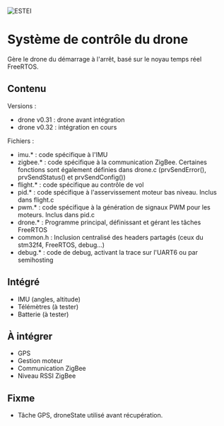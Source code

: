 ![ESTEI](https://raw.github.com/estei-master/segment_SOL/master/PJ/Slide/common/estei.png)

Système de contrôle du drone
=

Gère le drone du démarrage à l'arrêt, basé sur le noyau temps réel FreeRTOS.

Contenu
-

Versions :
* drone v0.31 : drone avant intégration
* drone v0.32 : intégration en cours

Fichiers :
* imu.* : code spécifique à l'IMU
* zigbee.* : code spécifique à la communication ZigBee. Certaines fonctions sont également définies dans drone.c (prvSendError(), prvSendStatus() et prvSendConfig())
* flight.* : code spécifique au contrôle de vol
* pid.* : code spécifique à l'asservissement moteur bas niveau. Inclus dans flight.c
* pwm.* : code spécifique à la génération de signaux PWM pour les moteurs. Inclus dans pid.c
* drone.* : Programme principal, définissant et gérant les tâches FreeRTOS
* common.h : Inclusion centralisé des headers partagés (ceux du stm32f4, FreeRTOS, debug...)
* debug.* : code de debug, activant la trace sur l'UART6 ou par semihosting

Intégré
-

* IMU (angles, altitude)
* Télémètres (à tester)
* Batterie (à tester)

À intégrer
-

* GPS
* Gestion moteur
* Communication ZigBee
* Niveau RSSI ZigBee

Fixme
-

* Tâche GPS, droneState utilisé avant récupération.
